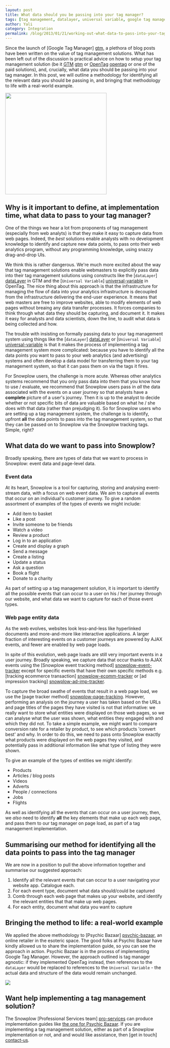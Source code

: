 ```yaml
---
layout: post
title: What data should you be passing into your tag manager?
tags: [tag management, datalayer, universal variable, google tag manager, open tag, qubit]
author: Yali
category: Integration
permalink: /blog/2013/01/21/working-out-what-data-to-pass-into-your-tag-manager/
---
```


Since the launch of [Google Tag Manager] [gtm], a plethora of blog posts have been written on the value of tag management solutions. What has been left out of the discussion is practical advice on how to setup your tag management solution (be it [GTM] [gtm] or [OpenTag] [opentag] or one of the paid solutions), and, crucially, what data you should be passing into your tag manager. In this post, we will outline a methodology for identifying all the relevant data you should be passing in, and bringing that methodology to life with a real-world example.

<img src="/assets/img/tag-management/tag-management-schematic.gif" width="320" />

## Why is it important to define, at implementation time, what data to pass to your tag manager?

One of the things we hear a lot from proponents of tag management (especially from web analyts) is that they make it easy to capture data from web pages. Indeed, the *best* solutions enable analysts with no development knowledge to identify and capture new data points, to pass onto their web analytics program, without any programming knowledge, using snazzy drag-and-drop UIs.

<!--more-->

We think this is rather dangerous. We're much more excited about the way that tag management solutions enable webmasters to explicitly pass data into their tag management solutions using constructs like the [`dataLayer`] [dataLayer] in GTM and the [`Universal Variable`] [universal-variable] in OpenTag. The nice thing about this approach is that the infrastructure for managing the flow of data into your analytics infrastructure is decoupled from the infrastructure delivering the end-user experience. It means that web masters are free to improve websites, able to modify elements of web pages without breaing any data transfer processes. It forces companies to think through what data they should be capturing, and document it. It makes it easy for analysts and data scientists, down the line, to audit what data is being collected and how.

The trouble with insisting on formally passing data to your tag management system using things like the [`dataLayer`] [dataLayer] or [`Universal Variable`] [universal-variable] is that it makes the process of implementing a tag management system more complicated: because you have to identify all the data points you want to pass to your web analytics (and advertising) systems and often develop a data model for transferring them to your tag management system, so that it can pass them on via the tags it fires.

For Snowplow users, the challenge is more acute. Whereas other analytics systems recommend that you only pass data into them that you know how to use / evaluate, we recommend that Snowplow users pass in *all* the data associated with the events on a user journey so that analysts have a **complete** picture of a user's journey. Then it is up to the analyst to decide whether or not specific bits of data are valuable based on what he / she does with that data (rather than prejudging it). So for Snowplow users who are setting up a tag management system, the challenge is to identify, upfront **all** the data points to pass into the tag management system, so that they can be passed on to Snowplow via the Snowplow tracking tags. Simple, right?

## What data do we want to pass into Snowplow?

Broadly speaking, there are types of data that we want to process in Snowplow: event data and page-level data.

### Event data

At its heart, Snowplow is a tool for capturing, storing and analysing event-stream data, with a focus on web event data. We aim to capture all events that occur on an individual's customer journey. To give a random assortment of examples of the types of events we might include:

* Add item to basket
* Like a post
* Invite someone to be friends
* Watch a video
* Review a product
* Log in to an application
* Create and display a graph
* Send a message
* Create a listing
* Update a status
* Ask a question
* Book a flight
* Donate to a charity

As part of setting up a tag management solution, it is important to identify all the possible events that can occur to a user on his / her journey through our website, and what data we want to capture for each of those event types.

### Web page entity data

As the web evolves, websites look less-and-less like hyperlinked documents and more-and-more like interactive applications. A larger fraction of interesting events on a customer journeys are powered by AJAX events, and fewer are enabled by web page loads.

In spite of this evolution, web page loads are still very important events in a user journey. Broadly speaking, we capture data that occur thanks to AJAX events using the [Snowplow event tracking method] [snowplow-event-tracker] except for specific events that have their own specific methods e.g. [tracking ecommerce transaction] [snowplow-ecomm-tracker] or [ad impression tracking] [snowplow-ad-imp-tracker].

To capture the broad swathe of events that result in a web page load, we use the [page tracker method] [snowplow-page-tracking]. However, performing an analysis on the journey a user has taken based on the URLs and page titles of the pages they have visited is not that informative: we really want to store what entities were displayed on those web pages, so we can analyse what the user was shown, what entities they engaged with and which they did not. To take a simple example, we might want to compare conversion rate for a retailer by product, to see which products 'convert best' and why. In order to do this, we need to pass onto Snowplow exactly what products were displayed on the web pages they visited, and potentially pass in additional information like what type of listing they were shown.

To give an example of the types of entities we might identify:

* Products
* Articles / blog posts
* Videos
* Adverts
* People / connections
* Jobs
* Flights

As well as identifying all the events that can occur on a user journey, then, we *also* need to identify **all** the key elements that make up each web page, and pass them to our tag manager on page load, as part of a tag management implementation.

## Summarising our method for identifying all the data points to pass into the tag manager

We are now in a position to pull the above information together and summarise our suggested approach:

1. Identify all the relevant events that can occur to a user navigating your website app. Catalogue each.
2. For each event type, document what data should/could be captured
3. Comb through each web page that makes up your website, and identify the relevant entities that that make up web pages.
4. For each entity, document what data you want to capture

## Bringing the method to life: a real-world example

We applied the above methodology to [Psychic Bazaar] [psychic-bazaar], an online retailer in the esoteric space. The good folks at Psychic Bazaar have kindly allowed us to share the implementation guide, so you can see the approach in action. Psychic Bazaar is in the process of implementing Google Tag Manager. However, the approach outlined is tag manager agnostic: if they implemented OpenTag instead, then references to the `dataLayer` would be replaced to references to the `Universal Variable` - the actual data and structure of the data would remain unchanged.

<a href="/assets/pdf/google-tag-manager-implementation-specification-for-psychic-bazaar.pdf"><img src="/assets/img/tag-management/gtm-spec-title-page.JPG"></a>

## Want help implementing a tag management solution?

The Snowplow [Professional Services team] [pro-services] can produce implementation guides like [the one for Psychic Bazaar][imp-guide]. If you are implementing a tag management solution, either as part of a Snowplow implementation or not, and and would like assistance, then [get in touch] [contact-us].


[gtm]: https://www.google.com/tagmanager/
[opentag]: http://www.opentag.qubitproducts.com/
[infographic]: /assets/img/tag-management/tag-management-schematic.gif
[dataLayer]: https://developers.google.com/tag-manager/reference
[universal-variable]: https://github.com/QubitProducts/UniversalVariable
[snowplow-event-tracker]: https://github.com/snowplow/snowplow/wiki/javascript-tracker#wiki-events
[snowplow-ecomm-tracker]: https://github.com/snowplow/snowplow/wiki/javascript-tracker#wiki-ecommerce
[snowplow-ad-imp-tracker]: https://github.com/snowplow/snowplow/wiki/javascript-tracker#wiki-adimps
[snowplow-page-tracking]: https://github.com/snowplow/snowplow/wiki/javascript-tracker#wiki-page
[contact-us]: /about/index.html
[psychic-bazaar]: http://www.psychicbazaar.com/index.php
[imp-guide]: /assets/pdf/google-tag-manager-implementation-specification-for-psychic-bazaar.pdf
[pro-services]: /services/index.html
